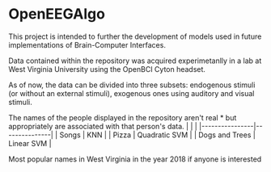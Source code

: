 # OpenEEGAlgo
This project is intended to further the development of models used in future implementations of Brain-Computer
Interfaces.

Data contained within the repository was acquired experimetanlly in a lab at West Virginia University using the OpenBCI
Cyton headset. 

As of now, the data can be divided into three subsets: endogenous stimuli (or without an external stimuli), exogenous
ones using auditory and visual stimuli. 

The names of the people displayed in the repository aren't real * but appropriately are associated with that person's
data.
|                |               |
|----------------|---------------|
| Songs          | KNN           |
| Pizza          | Quadratic SVM |
| Dogs and Trees | Linear SVM    |

Most popular names in West Virginia in the year 2018 if anyone is interested
